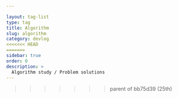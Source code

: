 ```yaml
---

layout: tag-list
type: tag
title: Algorithm
slug: algorithm
category: devlog
<<<<<<< HEAD
=======
sidebar: true
order: 0
description: >
  Algorithm study / Problem solutions
---
```

>>>>>>> parent of bb75d39 (25th)

